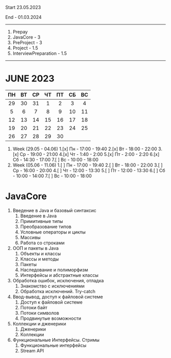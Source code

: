 Start 23.05.2023

End - 01.03.2024
***

1. Prepay
2. JavaCore - 3
3. PreProject - 3
4. Project - 1.5
5. InterviewPreparation - 1.5
***

# JUNE 2023
| ПН  | ВТ  | СР  | ЧТ  | ПТ  | СБ  | ВС  |
|:---:|:---:|:---:|:---:|:---:|:---:|:---:|
| 29  | 30  | 31  |  1  |  2  |  3  |  4  |
|  5  |  6  |  7  |  8  |  9  | 10  | 11  |
| 12  | 13  | 14  | 15  | 16  | 17  | 18  |
| 19  | 20  | 21  | 22  | 23  | 24  | 25  |
| 26  | 27  | 28  | 29  | 30  |     |     |

1. Week (29.05 - 04.06)
    1.[x] Пн - 17:00 - 19:40 
    2.[x] Вт - 18:00 - 22:00
    3.[x] Ср - 19:00 - 21:00
    4.[x] Чт - 1:40 - 2:00
    5.[x] Пт - 2:00 - 2:20
    6.[x] Cб - 14:30 - 17:00
    7.[ ] Вс - 10:00 - 18:00
2. Week (05.06 - 11.06)
   1.[ ] Пн - 17:00 - 19:40
   2.[ ] Вт - 18:00 - 22:00
   3.[ ] Ср - 16:00 - 20:00
   4.[ ] Чт - 12:00 - 13:30
   5.[ ] Пт - 12:00 - 13:30
   6.[ ] Cб - 10:00 - 14:00
   7.[ ] Вс - 10:00 - 18:00

# JavaCore
1. Введение в Java и базовый синтаксис
   1. Введение в Java
   2. Примитивные типы
   3. Преобразование типов
   4. Условные операторы и циклы
   5. Массивы
   6. Работа со строками
2. ООП и пакеты в Java
   1. Объекты и классы
   2. Классы и методы
   3. Пакеты
   4. Наследование и полиморфизм
   5. Интерфейсы и абстрактные классы
3. Обработка ошибок, исключения, отладка
   1. Знакомство с исключениями
   2. Обработка исключений. Try-catch
4. Ввод-вывод, доступ к файловой системе
   1. Доступ к файловой системе
   2. Потоки байт
   3. Потоки символов
   4. Продвинутые возможности
5. Коллекции и дженерики
   1. Дженерики
   2. Коллекции
6. Функциональные Интерфейсы. Стримы
   1. Функциональные интерфейсы
   2. Stream API
